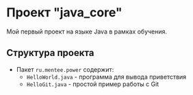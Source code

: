 # Проект "java_core"
 

Мой первый проект на языке Java в рамках обучения.
 

## Структура проекта
 

- Пакет `ru.mentee.power` содержит:
  - `HelloWorld.java` - программа для вывода приветствия
  - `HelloGit.java` - простой пример работы с Git